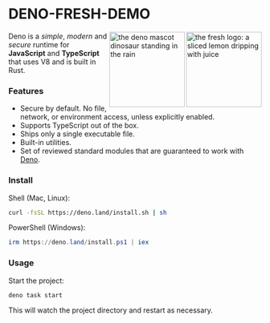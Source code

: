 # DENO-FRESH-DEMO
<img align="right" src="https://fresh.deno.dev/logo.svg" height="150px" alt="the fresh logo: a sliced lemon dripping with juice">

<img align="right" src="https://deno.land/logo.svg" height="150px" alt="the deno mascot dinosaur standing in the rain">

Deno is a _simple_, _modern_ and _secure_ runtime for **JavaScript** and
**TypeScript** that uses V8 and is built in Rust.

### Features

- Secure by default. No file, network, or environment access, unless explicitly
  enabled.
- Supports TypeScript out of the box.
- Ships only a single executable file.
- Built-in utilities.
- Set of reviewed standard modules that are guaranteed to work with
  [Deno](https://deno.land/std/).

### Install

Shell (Mac, Linux):

```sh
curl -fsSL https://deno.land/install.sh | sh
```
PowerShell (Windows):

```powershell
irm https://deno.land/install.ps1 | iex
```
### Usage

Start the project:

```
deno task start
```

This will watch the project directory and restart as necessary.
